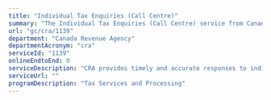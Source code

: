 ```yaml
---
title: "Individual Tax Enquiries (Call Centre)"
summary: "The Individual Tax Enquiries (Call Centre) service from Canada Revenue Agency is not available end-to-end online, according to the GC Service Inventory."
url: "gc/cra/1139"
department: "Canada Revenue Agency"
departmentAcronym: "cra"
serviceId: "1139"
onlineEndtoEnd: 0
serviceDescription: "CRA provides timely and accurate responses to individuals to their telephone enquiries and updated automated messaging."
serviceUrl: ""
programDescription: "Tax Services and Processing"
---
```


